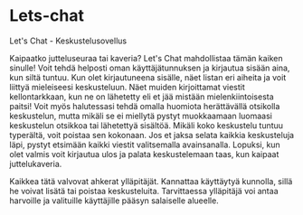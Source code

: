# Lets-chat

Let's Chat - Keskustelusovellus

Kaipaatko jutteluseuraa tai kaveria? Let's Chat mahdollistaa tämän kaiken sinulle!
Voit tehdä helposti oman käyttäjätunnuksen ja kirjautua sisään aina, kun siltä tuntuu.
Kun olet kirjautuneena sisälle, näet listan eri aiheita ja voit liittyä mieleiseesi keskusteluun.
Näet muiden kirjoittamat viestit kellontarkkaan, kun ne on lähetetty eli et jää mistään mielenkiintoisesta paitsi!
Voit myös halutessasi tehdä omalla huomiota herättävällä otsikolla keskustelun, mutta mikäli se ei miellytä
pystyt muokkaamaan luomaasi keskustelun otsikkoa tai lähetettyä sisältöä. Mikäli koko keskustelu tuntuu
typerältä, voit poistaa sen kokonaan. Jos et jaksa selata kaikkia keskusteluja läpi, pystyt
etsimään kaikki viestit valitsemalla avainsanalla. Lopuksi, kun olet valmis voit kirjautua ulos ja palata keskustelemaan
taas, kun kaipaat juttelukaveria.

Kaikkea tätä valvovat ahkerat ylläpitäjät. Kannattaa käyttäytyä kunnolla, sillä he voivat lisätä tai poistaa
keskusteluita. Tarvittaessa ylläpitäjä voi antaa harvoille ja valituille käyttäjille pääsyn salaiselle alueelle.
